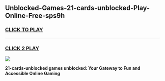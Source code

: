 
## Unblocked-Games-21-cards-unblocked-Play-Online-Free-sps9h
<h3>
<a href="https://premium76.site?title=21-cards-unblocked&ref=26A">CLICK TO PLAY</a></h3>
<hr>

<h3>
<a href="https://premium76.site?title=21-cards-unblocked&ref=26A">CLICK 2 PLAY</a>
  
</h3>

<a href="https://premium76.site?title=21-cards-unblocked&ref=26A"><img src="https://clearcache.store/games.png"></a>


**21-cards-unblocked games unblocked: Your Gateway to Fun and Accessible Online Gaming**
